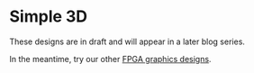 # Simple 3D

These designs are in draft and will appear in a later blog series.

In the meantime, try our other [FPGA graphics designs](../README.md).
